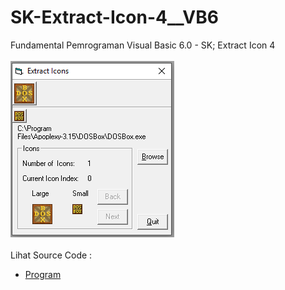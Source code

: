 # SK-Extract-Icon-4__VB6
Fundamental Pemrograman Visual Basic 6.0 - SK; Extract Icon 4<br><br>
<img src="https://github.com/RizkyKhapidsyah/SK-Extract-Icon-4__VB6/blob/main/result/001.PNG"><br><br>
Lihat Source Code : <br>
- <a href="https://github.com/RizkyKhapidsyah/SK-Extract-Icon-4__VB6/blob/main/Form1.frm">Program</a>
